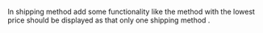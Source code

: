 In shipping method add some functionality like the method with the lowest price should be displayed as  that only one shipping method .
